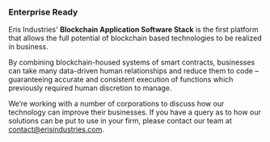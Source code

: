 ### Enterprise Ready

Eris Industries' **Blockchain Application Software Stack** is the first platform that allows the full potential of blockchain based technologies to be realized in business.

By combining blockchain-housed systems of smart contracts, businesses can take many data-driven human relationships and reduce them to code – guaranteeing accurate and consistent execution of functions which previously required human discretion to manage.

We’re working with a number of corporations to discuss how our technology can improve their businesses. If you have a query as to how our solutions can be put to use in your firm, please contact our team at [contact@erisindustries.com](mailto:contact@erisindustries.com).
